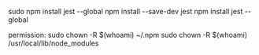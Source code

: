 sudo npm install jest --global
npm install --save-dev jest
npm install jest --global

permission:
sudo chown -R $(whoami) ~/.npm
sudo chown -R $(whoami) /usr/local/lib/node_modules
